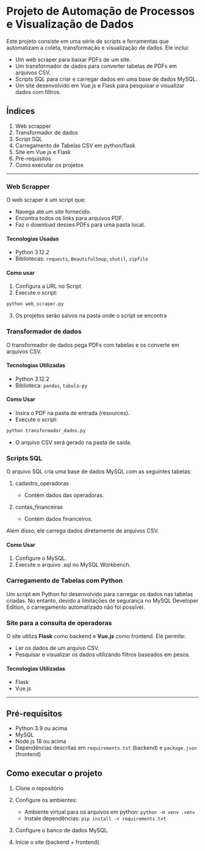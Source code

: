 # Projeto de Automação de Processos e Visualização de Dados

Este projeto consiste em uma série de scripts e ferramentas que automatizam a coleta, transformação e visualização de dados. Ele inclui:

- Um web scraper para baixar PDFs de um site.
- Um transformador de dados para converter tabelas de PDFs em arquivos CSV.
- Scripts SQL para criar e carregar dados em uma base de dados MySQL.
- Um site desenvolvido em  Vue.js e Flask para pesquisar e visualizar dados com filtros.

## Índices

1. Web scrapper
2. Transformador de dados
3. Script SQL
4. Carregamento de Tabelas CSV em python/flask
5. Site em Vue.js e Flask
6. Pré-requisitos
7. Como executar os projetos

___

### Web Scrapper

O web scraper é um script que:

- Navega até um site fornecido.
- Encontra todos os links para arquivos PDF.
- Faz o download desses PDFs para uma pasta local.

#### Tecnologias Usadas

- Python 3.12.2
- Bibliotecas: `requests`, `BeautifulSoup`, `shutil`, `zipfile`

#### Como usar

1. Configura a URL no Script
2. Execute o script:
```bash
python web_scraper.py
```
3. Os projetos serão salvos na pasta onde o script se encontra

### Transformador de dados

O transformador de dados pega PDFs com tabelas e os converte em arquivos CSV.

#### Tecnologias Utilizadas

- Python 3.12.2
- Biblioteca: `pandas`, `tabula-py`

#### Como Usar
  
- Insira o PDF na pasta de entrada (resources).
- Execute o script:
```bash
python transformador_dados.py
```
- O arquivo CSV será gerado na pasta de saída.

### Scripts SQL

O arquivo SQL cria uma base de dados MySQL com as seguintes tabelas:

1. cadastro_operadoras
    - Contém dados das operadoras.

2. contas_financeiras
    - Contém dados financeiros.

Além disso, ele carrega dados diretamente de arquivos CSV.

#### Como Usar

1. Configure o MySQL.
2. Execute o arquivo .sql no MySQL Workbench.

### Carregamento de Tabelas com Python

Um script em Python foi desenvolvido para carregar os dados nas tabelas criadas. No entanto, devido a limitações de segurança no MySQL Developer Edition, o carregamento automatizado não foi possível.

### Site para a consulta de operadoras

O site utiliza __Flask__ como backend e __Vue.js__ como frontend. Ele permite:
- Ler os dados de um arquivo CSV.
- Pesquisar e visualizar os dados utilizando filtros baseados em pesos.

#### Tecnologias Utilizadas

- Flask
- Vue.js

___

## Pré-requisitos

- Python 3.9 ou acima
- MySQL
- Node.js 18 ou acima
- Dependências descritas em `requirements.txt` (backend) e `package.json` (frontend)

## Como executar o projeto

1. Clone o repositório
2. Configure os ambientes:

    - Ambiente virtual para os arquivos em python: `python -m venv .venv`
    - Instale dependências: `pip install -r requirements.txt`

3. Configure o banco de dados MySQL.
4. Inicie o site (backend + frontend).
